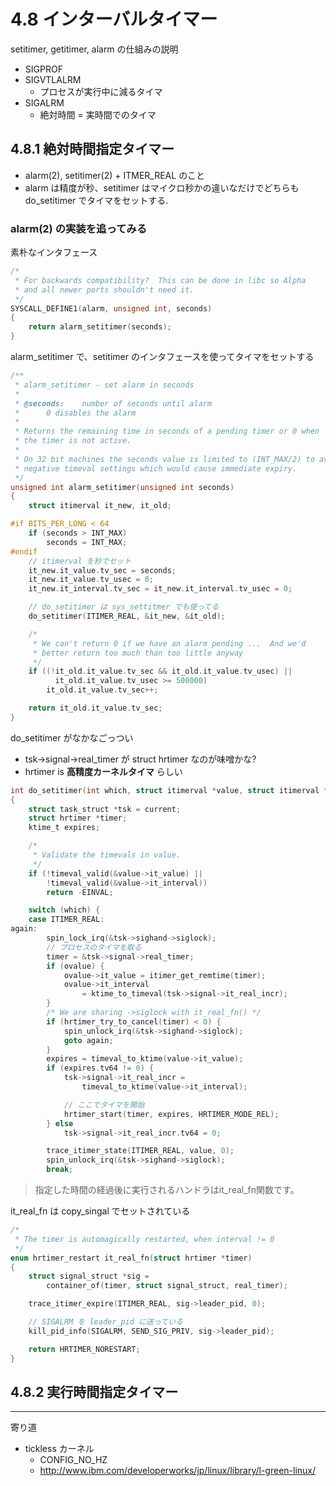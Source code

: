 
# 4.8 インターバルタイマー

setitimer, getitimer, alarm の仕組みの説明

 * SIGPROF
 * SIGVTLALRM
   * プロセスが実行中に減るタイマ
 * SIGALRM
   * 絶対時間 = 実時間でのタイマ

## 4.8.1 絶対時間指定タイマー

 * alarm(2), setitimer(2) + ITMER_REAL のこと
 * alarm は精度が秒、setitimer はマイクロ秒かの違いなだけでどちらも do_setitimer でタイマをセットする.

### alarm(2) の実装を追ってみる

素朴なインタフェース

```c
/*
 * For backwards compatibility?  This can be done in libc so Alpha
 * and all newer ports shouldn't need it.
 */
SYSCALL_DEFINE1(alarm, unsigned int, seconds)
{
	return alarm_setitimer(seconds);
}
```

alarm_setitimer で、setitimer のインタフェースを使ってタイマをセットする

```c
/**
 * alarm_setitimer - set alarm in seconds
 *
 * @seconds:	number of seconds until alarm
 *		0 disables the alarm
 *
 * Returns the remaining time in seconds of a pending timer or 0 when
 * the timer is not active.
 *
 * On 32 bit machines the seconds value is limited to (INT_MAX/2) to avoid
 * negative timeval settings which would cause immediate expiry.
 */
unsigned int alarm_setitimer(unsigned int seconds)
{
	struct itimerval it_new, it_old;

#if BITS_PER_LONG < 64
	if (seconds > INT_MAX)
		seconds = INT_MAX;
#endif
    // itimerval を秒でセット
	it_new.it_value.tv_sec = seconds;
	it_new.it_value.tv_usec = 0;
	it_new.it_interval.tv_sec = it_new.it_interval.tv_usec = 0;

    // do_setitimer は sys_settitmer でも使ってる
	do_setitimer(ITIMER_REAL, &it_new, &it_old);

	/*
	 * We can't return 0 if we have an alarm pending ...  And we'd
	 * better return too much than too little anyway
	 */
	if ((!it_old.it_value.tv_sec && it_old.it_value.tv_usec) ||
	      it_old.it_value.tv_usec >= 500000)
		it_old.it_value.tv_sec++;

	return it_old.it_value.tv_sec;
}
```

do_setitimer がなかなごっつい

 * tsk->signal->real_timer が struct hrtimer なのが味噌かな?
 * hrtimer is **高精度カーネルタイマ** らしい

```c
int do_setitimer(int which, struct itimerval *value, struct itimerval *ovalue)
{
	struct task_struct *tsk = current;
	struct hrtimer *timer;
	ktime_t expires;

	/*
	 * Validate the timevals in value.
	 */
	if (!timeval_valid(&value->it_value) ||
	    !timeval_valid(&value->it_interval))
		return -EINVAL;

	switch (which) {
	case ITIMER_REAL:
again:
		spin_lock_irq(&tsk->sighand->siglock);
        // プロセスのタイマを取る
		timer = &tsk->signal->real_timer;
		if (ovalue) {
			ovalue->it_value = itimer_get_remtime(timer);
			ovalue->it_interval
				= ktime_to_timeval(tsk->signal->it_real_incr);
		}
		/* We are sharing ->siglock with it_real_fn() */
		if (hrtimer_try_to_cancel(timer) < 0) {
			spin_unlock_irq(&tsk->sighand->siglock);
			goto again;
		}
		expires = timeval_to_ktime(value->it_value);
		if (expires.tv64 != 0) {
			tsk->signal->it_real_incr =
				timeval_to_ktime(value->it_interval);

            // ここでタイマを開始
			hrtimer_start(timer, expires, HRTIMER_MODE_REL);
		} else
			tsk->signal->it_real_incr.tv64 = 0;

		trace_itimer_state(ITIMER_REAL, value, 0);
		spin_unlock_irq(&tsk->sighand->siglock);
		break;
```

> 指定した時間の経過後に実行されるハンドラはit_real_fn関数です。

it_real_fn は copy_singal でセットされている

```c
/*
 * The timer is automagically restarted, when interval != 0
 */
enum hrtimer_restart it_real_fn(struct hrtimer *timer)
{
	struct signal_struct *sig =
		container_of(timer, struct signal_struct, real_timer);

	trace_itimer_expire(ITIMER_REAL, sig->leader_pid, 0);

    // SIGALRM を leader_pid に送っている
	kill_pid_info(SIGALRM, SEND_SIG_PRIV, sig->leader_pid);

	return HRTIMER_NORESTART;
}
```

## 4.8.2 実行時間指定タイマー

----

寄り道

 * tickless カーネル
   * CONFIG_NO_HZ
   * http://www.ibm.com/developerworks/jp/linux/library/l-green-linux/